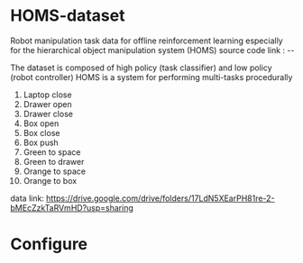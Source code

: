 # HOMS-dataset
Robot manipulation task data for offline reinforcement learning especially for the hierarchical object manipulation system (HOMS)
source code link : --

The dataset is composed of high policy (task classifier) and low policy (robot controller)
HOMS is a system for performing multi-tasks procedurally
  1. Laptop close
  2. Drawer open
  3. Drawer close
  4. Box open
  5. Box close
  6. Box push
  7. Green to space
  8. Green to drawer
  9. Orange to space
  10. Orange to box

data link: https://drive.google.com/drive/folders/17LdN5XEarPH81re-2-bMEcZzkTaRVmHD?usp=sharing

# Configure
